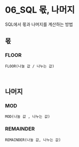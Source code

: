 # 06_SQL 몫, 나머지

SQL에서 몫과 나머지를 계산하는 방법

## 몫

### FLOOR

```mysql
FLOOR(나눌 값 / 나누는 값)
```

<br>

## 나머지

### MOD

```mysql
MOD(나눌 값 , 나누는 값)
```

### REMAINDER

```mysql
REMAINDER(나눌 값, 나누는 값)
```



